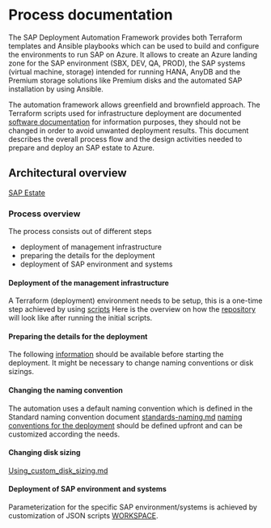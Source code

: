 
# Process documentation #


The SAP Deployment Automation Framework provides both Terraform templates and Ansible playbooks which can be used to build and configure the environments to run SAP on Azure.
It allows to create an Azure landing zone for the SAP environment (SBX, DEV, QA, PROD), the SAP systems (virtual machine, storage) intended for running HANA, AnyDB and the Premium storage solutions like Premium disks and the automated SAP installation by using Ansible.

The automation framework allows greenfield and brownfield approach. The Terraform scripts used for infrastructure deployment are documented [software documentation](https://github.com/Azure/sap-hana/tree/documentation-updates/documentation/SAP_Automation_on_Azure/Software_Documentation) for information purposes, they should not be changed in order to avoid unwanted deployment results.
This document describes the overall process flow and the design activities needed to prepare and deploy an SAP estate to Azure.

## Architectural overview ##

[SAP Estate](./assets/SAP_estate.jpg)

### Process overview ###
The process consists out of different steps
- deployment of management infrastructure 
- preparing the details for the deployment
- deployment of SAP environment and systems

#### Deployment of the management infrastructure ####

A Terraform (deployment) environment needs to be setup, this is a one-time step achieved by using [scripts](https://github.com/Azure/sap-hana/blob/documentation-updates/documentation/SAP_Automation_on_Azure/Process_Documentation/Deployment_scripts.md)
Here is the overview on how the [repository](https://github.com/Azure/sap-hana/blob/documentation-updates/documentation/SAP_Automation_on_Azure/Process_Documentation/Deployment_folder_structure.md) will look like after running the initial scripts.

#### Preparing the details for the deployment ####

The following [information](https://github.com/Azure/sap-hana/blob/documentation-updates/documentation/SAP_Automation_on_Azure/Process_Documentation/customer_requirements.md) should be available before starting the deployment. It might be necessary to change naming conventions or disk sizings.

#### Changing the naming convention ####

The automation uses a default naming convention which is defined in the Standard naming convention document [standards-naming.md](.//Software_Documentation/standards-naming.md)
[naming conventions for the deployment](https://github.com/Azure/sap-hana/blob/documentation-updates/documentation/SAP_Automation_on_Azure/Process_Documentation/Changing_the_naming_convention.md) should be defined upfront and can be customized according the needs.

#### Changing disk sizing ####

 [Using_custom_disk_sizing.md](./Using_custom_disk_sizing.md)


#### Deployment of SAP environment and systems ####

Parameterization for the specific SAP environment/systems is achieved by customization of JSON scripts [WORKSPACE](https://github.com/Azure/sap-hana/tree/documentation-updates/documentation/SAP_Automation_on_Azure/Process_Documentation/WORKSPACES).


